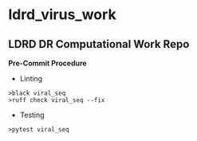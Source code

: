 # ldrd_virus_work

## LDRD DR Computational Work Repo

**Pre-Commit Procedure**
- Linting
```
>black viral_seq
>ruff check viral_seq --fix
```

- Testing
```
>pytest viral_seq
```
